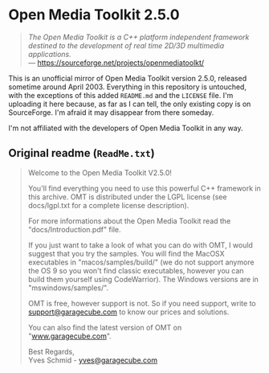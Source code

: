# Open Media Toolkit 2.5.0

> *The Open Media Toolkit is a C++ platform independent framework destined to the development of real time 2D/3D multimedia applications.*  
> — https://sourceforge.net/projects/openmediatoolkt/

This is an unofficial mirror of Open Media Toolkit version 2.5.0, released sometime around April 2003. Everything in this repository is untouched, with the exceptions of this added `README.md` and the `LICENSE` file. I'm uploading it here because, as far as I can tell, the only existing copy is on SourceForge. I'm afraid it may disappear from there someday.

I'm not affiliated with the developers of Open Media Toolkit in any way.

## Original readme (`ReadMe.txt`)

> Welcome to the Open Media Toolkit V2.5.0! 
>
> You'll find everything you need to use this powerful C++ framework in this archive. OMT is distributed under the LGPL license (see docs/lgpl.txt for a complete license description).
>
> For more informations about the Open Media Toolkit read the "docs/Introduction.pdf" file.
>
> If you just want to take a look of what you can do with OMT, I would suggest that you try the samples. You will find the MacOSX executables in "macos/samples/build/" (we do not support anymore the OS 9 so you won't find classic executables, however you can build them yourself using CodeWarrior). The Windows versions are in "mswindows/samples/".
>
> OMT is free, however support is not. So if you need support, write to support@garagecube.com to know our prices and solutions.
>
> You can also find the latest version of OMT on "www.garagecube.com".
>
> Best Regards,  
> Yves Schmid - yves@garagecube.com

